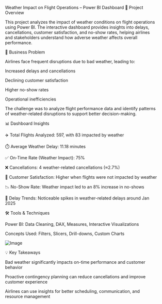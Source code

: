 Weather Impact on Flight Operations – Power BI Dashboard
📌 Project Overview

This project analyzes the impact of weather conditions on flight operations using Power BI. The interactive dashboard provides insights into delays, cancellations, customer satisfaction, and no-show rates, helping airlines and stakeholders understand how adverse weather affects overall performance.

🎯 Business Problem

Airlines face frequent disruptions due to bad weather, leading to:

Increased delays and cancellations

Declining customer satisfaction

Higher no-show rates

Operational inefficiencies

The challenge was to analyze flight performance data and identify patterns of weather-related disruptions to support better decision-making.

📊 Dashboard Insights

✈️ Total Flights Analyzed: 597, with 83 impacted by weather

⏱️ Average Weather Delay: 11.18 minutes

✅ On-Time Rate (Weather Impact): 75%

❌ Cancellations: 4 weather-related cancellations (≈2.7%)

👥 Customer Satisfaction: Higher when flights were not impacted by weather

📉 No-Show Rate: Weather impact led to an 8% increase in no-shows

📆 Delay Trends: Noticeable spikes in weather-related delays around Jan 2025

🛠 Tools & Techniques

Power BI: Data Cleaning, DAX, Measures, Interactive Visualizations

Concepts Used: Filters, Slicers, Drill-downs, Custom Charts


![Image]()


💡 Key Takeaways

Bad weather significantly impacts on-time performance and customer behavior

Proactive contingency planning can reduce cancellations and improve customer experience

Airlines can use insights for better scheduling, communication, and resource management

